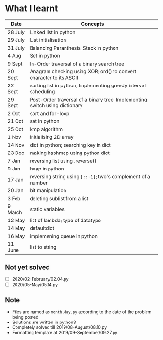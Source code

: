 # What I learnt

| Date    | Concepts                                                                    |
| ------- | --------------------------------------------------------------------------- |
| 28 July | Linked list in python                                                       |
| 29 July | List initialisation                                                         |
| 31 July | Balancing Paranthesis; Stack in python                                      |
| 4 Aug   | Set in python                                                               |
| 9  Sept | In-Order traversal of a binary search tree                                  |
| 20 Sept | Anagram checking using XOR; ord() to convert character to its ASCII         |
| 22 Sept | sorting list in python; Implementing greedy interval scheduling             |
| 29 Sept | Post-Order traversal of a binary tree; Implementing switch using dictionary |
| 2 Oct   | sort and for-loop                                                           |
| 21 Oct  | set in python                                                               |
| 25 Oct  | kmp algorithm                                                               |
| 1 Nov   | initialising 2D array                                                       |
| 14 Nov  | dict in python; searching key in dict                                       |
| 23 Dec  | making hashmap using python dict                                            |
| 7 Jan   | reversing list using .reverse()                                             |
| 9 Jan   | heap in python                                                              |
| 17 Jan  | reversing string using `[::-1]`; two's complement of a number               |
| 20 Jan  | bit manipulation                                                            |
| 3 Feb   | deleting sublist from a list                                                |
| 9 March | static variables                                                            |
| 12 May  | list of lambda; type of datatype                                            |
| 14 May  | defaultdict                                                                 |
| 16 May  | implemening queue in python                                                 |
| 11 June | list to string                                                              |

## Not yet solved
- [ ] 2020/02-February/02.04.py
- [ ] 2020/05-May/05.14.py

## Note
* Files are named as `month.day.py` according to the date of the problem being posted
* Solutions are written in python3
* Completely solved till 2019/08-August/08.10.py
* Formatting template at 2019/09-September/09.27.py